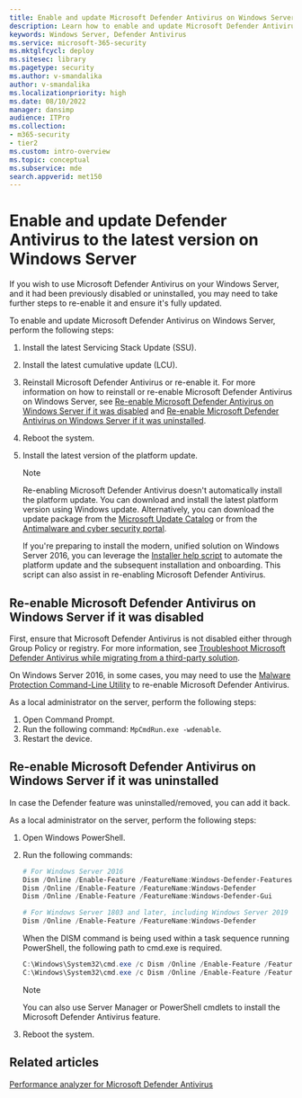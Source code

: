 ```yaml
---
title: Enable and update Microsoft Defender Antivirus on Windows Server
description: Learn how to enable and update Microsoft Defender Antivirus on Windows Server
keywords: Windows Server, Defender Antivirus
ms.service: microsoft-365-security
ms.mktglfcycl: deploy
ms.sitesec: library
ms.pagetype: security
ms.author: v-smandalika
author: v-smandalika
ms.localizationpriority: high
ms.date: 08/10/2022
manager: dansimp
audience: ITPro
ms.collection: 
- m365-security
- tier2
ms.custom: intro-overview
ms.topic: conceptual
ms.subservice: mde
search.appverid: met150
---
```


# Enable and update Defender Antivirus to the latest version on Windows Server

If you wish to use Microsoft Defender Antivirus on your Windows Server, and it had been previously disabled or uninstalled, you may need to take further steps to re-enable it and ensure it's fully updated.

To enable and update Microsoft Defender Antivirus on Windows Server, perform the following steps:

1. Install the latest Servicing Stack Update (SSU).
2. Install the latest cumulative update (LCU).
3. Reinstall Microsoft Defender Antivirus or re-enable it. For more information on how to reinstall or re-enable Microsoft Defender Antivirus on Windows Server, see [Re-enable Microsoft Defender Antivirus on Windows Server if it was disabled](#re-enable-microsoft-defender-antivirus-on-windows-server-if-it-was-disabled) and [Re-enable Microsoft Defender Antivirus on Windows Server if it was uninstalled](#re-enable-microsoft-defender-antivirus-on-windows-server-if-it-was-uninstalled).
4. Reboot the system.
5. Install the latest version of the platform update.

   > [!NOTE]
   > Re-enabling Microsoft Defender Antivirus doesn't automatically install the platform update. You can download and install the latest platform version using Windows update. Alternatively, you can download the update package from the [Microsoft Update Catalog](https://www.catalog.update.microsoft.com/Search.aspx?q=KB4052623) or from the [Antimalware and cyber security portal](https://go.microsoft.com/fwlink/?linkid=870379&arch=x64).
   >  
   > If you're preparing to install the modern, unified solution on Windows Server 2016, you can leverage the [Installer help script](https://github.com/microsoft/mdefordownlevelserver/blob/main/Install.ps1) to automate the platform update and the subsequent installation and onboarding. This script can also assist in re-enabling Microsoft Defender Antivirus.

## Re-enable Microsoft Defender Antivirus on Windows Server if it was disabled

First, ensure that Microsoft Defender Antivirus is not disabled either through Group Policy or registry. For more information, see [Troubleshoot Microsoft Defender Antivirus while migrating from a third-party solution](/microsoft-365/security/defender-endpoint/troubleshoot-microsoft-defender-antivirus-when-migrating).

On Windows Server 2016, in some cases, you may need to use the [Malware Protection Command-Line Utility](command-line-arguments-microsoft-defender-antivirus.md) to re-enable Microsoft Defender Antivirus.

As a local administrator on the server, perform the following steps:

1. Open Command Prompt.
2. Run the following command:
   `MpCmdRun.exe -wdenable`.
3. Restart the device.

## Re-enable Microsoft Defender Antivirus on Windows Server if it was uninstalled

In case the Defender feature was uninstalled/removed, you can add it back.

As a local administrator on the server, perform the following steps:

1. Open Windows PowerShell.

2. Run the following commands:

   ```powershell
   # For Windows Server 2016
   Dism /Online /Enable-Feature /FeatureName:Windows-Defender-Features
   Dism /Online /Enable-Feature /FeatureName:Windows-Defender
   Dism /Online /Enable-Feature /FeatureName:Windows-Defender-Gui
   
   # For Windows Server 1803 and later, including Windows Server 2019 and 2022
   Dism /Online /Enable-Feature /FeatureName:Windows-Defender
   ```

   When the DISM command is being used within a task sequence running PowerShell, the following path to cmd.exe is required.
   
   ```powershell
   C:\Windows\System32\cmd.exe /c Dism /Online /Enable-Feature /FeatureName:Windows-Defender-Features
   C:\Windows\System32\cmd.exe /c Dism /Online /Enable-Feature /FeatureName:Windows-Defender
   ```

   > [!NOTE]
   > You can also use Server Manager or PowerShell cmdlets to install the Microsoft Defender Antivirus feature.

3. Reboot the system.

## Related articles

[Performance analyzer for Microsoft Defender Antivirus](tune-performance-defender-antivirus.md)
